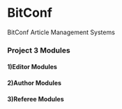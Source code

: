 # BitConf
BitConf  Article  Management  Systems

### Project 3 Modules

#### 1)Editor Modules

#### 2)Author Modules

#### 3)Referee Modules
 
